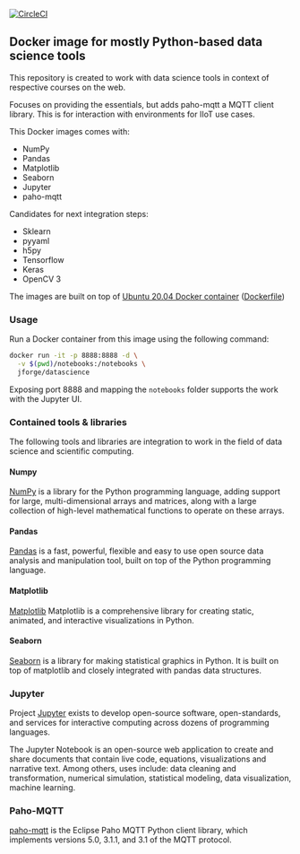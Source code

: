 [![CircleCI](https://circleci.com/gh/jforge/docker-datascience.svg?style=svg)](https://circleci.com/gh/jforge/docker-datascience)

## Docker image for mostly Python-based data science tools

This repository is created to work with data science tools in context of respective courses on the web.

Focuses on providing the essentials, but adds paho-mqtt a MQTT client library.
This is for interaction with environments for IIoT use cases.


This Docker images comes with:
- NumPy
- Pandas
- Matplotlib
- Seaborn
- Jupyter
- paho-mqtt

Candidates for next integration steps:
- Sklearn
- pyyaml
- h5py
- Tensorflow
- Keras
- OpenCV 3

The images are built on top of [Ubuntu 20.04 Docker container](https://hub.docker.com/_/ubuntu/) ([Dockerfile](https://github.com/jforge/docker-datascience/blob/master/Dockerfile)) 

### Usage

Run a Docker container from this image using the following command:
```sh
docker run -it -p 8888:8888 -d \
  -v $(pwd)/notebooks:/notebooks \
  jforge/datascience
```

Exposing port 8888 and mapping the `notebooks` folder supports the work with the Jupyter UI.


### Contained tools & libraries

The following tools and libraries are integration to work in the field of data science
and scientific computing.

#### Numpy

[NumPy](https://numpy.org/) is a library for the Python programming language,
adding support for large, multi-dimensional arrays and matrices, along with a large collection
of high-level mathematical functions to operate on these arrays.

#### Pandas

[Pandas](https://pandas.pydata.org/) is a fast, powerful, flexible and easy to use open source 
data analysis and manipulation tool, built on top of the Python programming language.

#### Matplotlib

[Matplotlib](https://matplotlib.org/) Matplotlib is a comprehensive library for creating static, 
animated, and interactive visualizations in Python.

#### Seaborn

[Seaborn](https://seaborn.pydata.org/) is a library for making statistical graphics in Python.
It is built on top of matplotlib and closely integrated with pandas data structures.

### Jupyter

Project [Jupyter](https://jupyter.org/) exists to develop open-source software, open-standards, 
and services for interactive computing across dozens of programming languages.

The Jupyter Notebook is an open-source web application to create and share documents that 
contain live code, equations, visualizations and narrative text. 
Among others, uses include: data cleaning and transformation, numerical simulation, 
statistical modeling, data visualization, machine learning.

### Paho-MQTT

[paho-mqtt](https://pypi.org/project/paho-mqtt/) is the Eclipse Paho MQTT Python client library, 
which implements versions 5.0, 3.1.1, and 3.1 of the MQTT protocol.

